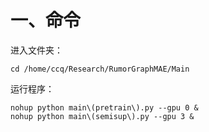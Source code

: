 # 一、命令

进入文件夹：

```shell script
cd /home/ccq/Research/RumorGraphMAE/Main
```

运行程序：

```shell script
nohup python main\(pretrain\).py --gpu 0 &
nohup python main\(semisup\).py --gpu 3 &
```